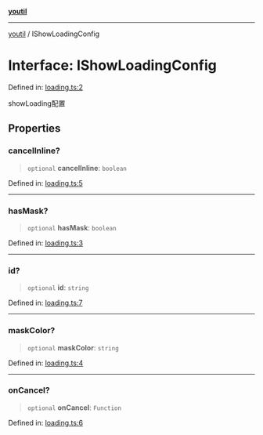 [**youtil**](../README.md)

***

[youtil](../globals.md) / IShowLoadingConfig

# Interface: IShowLoadingConfig

Defined in: [loading.ts:2](https://github.com/sxei/youtil/blob/e7c4fd83b462ab99891fc0ce3eae8b65b3d2c8a4/src/loading.ts#L2)

showLoading配置

## Properties

### cancelInline?

> `optional` **cancelInline**: `boolean`

Defined in: [loading.ts:5](https://github.com/sxei/youtil/blob/e7c4fd83b462ab99891fc0ce3eae8b65b3d2c8a4/src/loading.ts#L5)

***

### hasMask?

> `optional` **hasMask**: `boolean`

Defined in: [loading.ts:3](https://github.com/sxei/youtil/blob/e7c4fd83b462ab99891fc0ce3eae8b65b3d2c8a4/src/loading.ts#L3)

***

### id?

> `optional` **id**: `string`

Defined in: [loading.ts:7](https://github.com/sxei/youtil/blob/e7c4fd83b462ab99891fc0ce3eae8b65b3d2c8a4/src/loading.ts#L7)

***

### maskColor?

> `optional` **maskColor**: `string`

Defined in: [loading.ts:4](https://github.com/sxei/youtil/blob/e7c4fd83b462ab99891fc0ce3eae8b65b3d2c8a4/src/loading.ts#L4)

***

### onCancel?

> `optional` **onCancel**: `Function`

Defined in: [loading.ts:6](https://github.com/sxei/youtil/blob/e7c4fd83b462ab99891fc0ce3eae8b65b3d2c8a4/src/loading.ts#L6)

